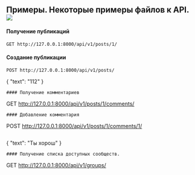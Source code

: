 
## Примеры. Некоторые примеры файлов к API. <img src ="https://img.shields.io/badge/Postman-FF6C37?style=for-the-badge&logo=Postman&logoColor=white"/>

#### Получение публикаций 
```
GET http://127.0.0.1:8000/api/v1/posts/1/
```
#### Создание публикации 
```
POST http://127.0.0.1:8000/api/v1/posts/ 
```
{
"text": "112"
}
```
#### Получение комментариев 
```
GET http://127.0.0.1:8000/api/v1/posts/1/comments/ 
```
#### Добавление комментария 
```
POST http://127.0.0.1:8000/api/v1/posts/1/comments/1/
```
```
{
"text": "Ты хорош"
}
```
#### Получение списка доступных сообществ. 
```
GET http://127.0.0.1:8000/api/v1/groups/
```